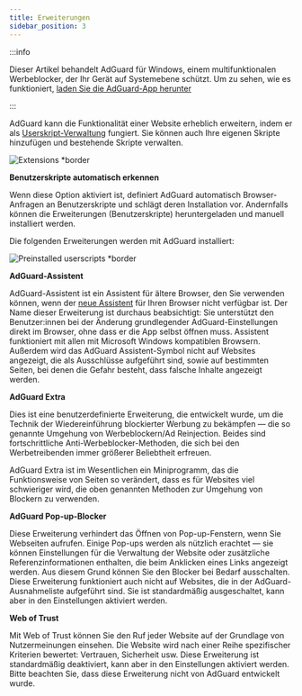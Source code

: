 ```yaml
---
title: Erweiterungen
sidebar_position: 3
---
```


:::info

Dieser Artikel behandelt AdGuard für Windows, einem multifunktionalen Werbeblocker, der Ihr Gerät auf Systemebene schützt. Um zu sehen, wie es funktioniert, [laden Sie die AdGuard-App herunter](https://agrd.io/download-kb-adblock)

:::

AdGuard kann die Funktionalität einer Website erheblich erweitern, indem er als [Userskript-Verwaltung](/general/extensions.md) fungiert. Sie können auch Ihre eigenen Skripte hinzufügen und bestehende Skripte verwalten.

![Extensions \*border](https://cdn.adtidy.org/content/kb/ad_blocker/windows/extensions/extensions.png)

**Benutzerskripte automatisch erkennen**

Wenn diese Option aktiviert ist, definiert AdGuard automatisch Browser-Anfragen an Benutzerskripte und schlägt deren Installation vor. Andernfalls können die Erweiterungen (Benutzerskripte) heruntergeladen und manuell installiert werden.

Die folgenden Erweiterungen werden mit AdGuard installiert:

![Preinstalled userscripts \*border](https://cdn.adtidy.org/content/kb/ad_blocker/windows/extensions/extensions_enabled.png)

**AdGuard-Assistent**

AdGuard-Assistent ist ein Assistent für ältere Browser, den Sie verwenden können, wenn der [neue Assistent](/adguard-for-windows/browser-assistant.md) für Ihren Browser nicht verfügbar ist. Der Name dieser Erweiterung ist durchaus beabsichtigt: Sie unterstützt den Benutzer:innen bei der Änderung grundlegender AdGuard-Einstellungen direkt im Browser, ohne dass er die App selbst öffnen muss. Assistent funktioniert mit allen mit Microsoft Windows kompatiblen Browsern. Außerdem wird das AdGuard Assistent-Symbol nicht auf Websites angezeigt, die als Ausschlüsse aufgeführt sind, sowie auf bestimmten Seiten, bei denen die Gefahr besteht, dass falsche Inhalte angezeigt werden.

**AdGuard Extra**

Dies ist eine benutzerdefinierte Erweiterung, die entwickelt wurde, um die Technik der Wiedereinführung blockierter Werbung zu bekämpfen — die so genannte Umgehung von Werbeblockern/Ad Reinjection. Beides sind fortschrittliche Anti-Werbeblocker-Methoden, die sich bei den Werbetreibenden immer größerer Beliebtheit erfreuen.

AdGuard Extra ist im Wesentlichen ein Miniprogramm, das die Funktionsweise von Seiten so verändert, dass es für Websites viel schwieriger wird, die oben genannten Methoden zur Umgehung von Blockern zu verwenden.

**AdGuard Pop-up-Blocker**

Diese Erweiterung verhindert das Öffnen von Pop-up-Fenstern, wenn Sie Webseiten aufrufen. Einige Pop-ups werden als nützlich erachtet — sie können Einstellungen für die Verwaltung der Website oder zusätzliche Referenzinformationen enthalten, die beim Anklicken eines Links angezeigt werden. Aus diesem Grund können Sie den Blocker bei Bedarf ausschalten. Diese Erweiterung funktioniert auch nicht auf Websites, die in der AdGuard-Ausnahmeliste aufgeführt sind. Sie ist standardmäßig ausgeschaltet, kann aber in den Einstellungen aktiviert werden.

**Web of Trust**

Mit Web of Trust können Sie den Ruf jeder Website auf der Grundlage von Nutzermeinungen einsehen. Die Website wird nach einer Reihe spezifischer Kriterien bewertet: Vertrauen, Sicherheit usw. Diese Erweiterung ist standardmäßig deaktiviert, kann aber in den Einstellungen aktiviert werden. Bitte beachten Sie, dass diese Erweiterung nicht von AdGuard entwickelt wurde.
